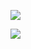 ![](assets/Bottom_up.svg)

<!--   my-icons -->
![](https://github.com/zheshigewenti/Bottom_up.svg)
<p align="center">

<!--   grid-snake -->
<!-- ![](https://github.com/zheshigewenti/github-contribution-grid-snake.svg) -->


</p>
